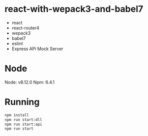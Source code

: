# react-with-wepack3-and-babel7
* react
* react-router4
* wepack3
* babel7
* eslint
* Express APi Mock Server


# Node
Node: v8.12.0
Npm: 6.4.1

# Running
```sh
npm install
npm run start:dll
npm run start:api
npm run start
```



